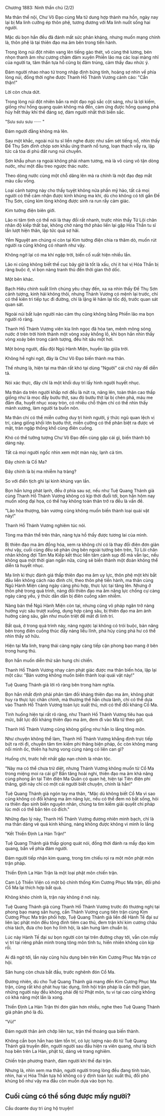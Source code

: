 




Chương 1883: Ninh thần chú (2/2)


Ma thân thể nội, Chư Vô Đạo cùng Ma tử dung hợp thành ma hồn, ngày nay lại bị Ma linh cưỡng ép thôn phệ, tương đương với Ma linh nuốt sống hai người.

Mặc dù bọn hắn đều đã đánh mất sức phản kháng, nhưng muốn mạng chính là, thôn phệ là tại thiên đạo ma âm bên trong tiến hành.

Trong lòng núi đột nhiên vang lên tiếng gào thét, vô cùng thê lương, bén nhọn thanh âm như cương châm đâm xuyên Phiền lão ma các loại màng nhĩ của người ta, tâm thần tựa hồ cũng bị đâm trúng, cảm thấy đau nhức ý.

Đám người nhao nhao từ trong nhập định bừng tỉnh, hoảng sợ nhìn về phía lòng núi, đồng thời nghe được Thanh Hồ Thánh Vương cảnh cáo: "Cẩn thận!"

Lời còn chưa dứt.

Trong lòng núi đột nhiên bắn ra một đạo ngũ sắc cột sáng, như là lợi kiếm, giống như hồng quang quán không mà đến, cảm ứng được hồng quang phá hủy hết thảy khí thế đáng sợ, đám người nhất thời biến sắc.

"Sưu sưu sưu ······ "

Đám người đằng không mà lên.

Sau một khắc, ngoài núi tu sĩ liền nghe được như sấm sét tiếng nổ, nhìn thấy Đế Thụ Sơn đỉnh chóp sơn khẩu ứng thanh nổ tung, loạn thạch vẩy ra, lập tức cả tòa di phủ đất rung núi chuyển.

Sơn khẩu phun ra ngoài không phải nham tương, mà là vô cùng vô tận dòng nước, như một đầu treo ngược thác nước.

Theo dòng nước cùng một chỗ dâng lên mà ra chính là một đạo đẹp mắt màu cầu vồng.

Loại cảnh tượng này cho thấy tuyệt không nửa phần mỹ hảo, tất cả mọi người có thể cảm nhận được kinh khủng ma khí, dù cho không có tới gần Đế Thụ Sơn, cũng kìm lòng không được sinh ra run rẩy cảm giác.

Kim tướng điện biên giới.

Lão ni tâm tình có thể nói là thay đổi rất nhanh, trước nhìn thấy Tử Lôi chân nhân độ kiếp thất bại, không chờ nàng thở phào liền lại gặp Hóa Thần tu sĩ lần lượt hiện thân, lập tức quá sợ hãi.

Yểm Nguyệt am chúng ni còn tại Kim tướng điện chia ra thăm dò, muốn rút người ra cũng không có nhanh như vậy.

Không ngờ lại có ma khí ngập trời, biến cố xuất hiện nhiều lần.

Lão ni cũng không biết thế cục bây giờ là tốt là xấu, chí ít hai vị Hóa Thần bị ràng buộc ở, vì bọn nàng tranh thủ đến thời gian thở dốc.

Một bên khác.

Bạch Hiêu chính suất lĩnh chúng yêu chạy đến, xa xa nhìn thấy Đế Thụ Sơn cảnh tượng, kinh hãi không thôi, nhưng Thánh Vương có mệnh lại trước, chỉ có thể kiên trì tiếp tục đi đường, chỉ là lặng lẽ hãm lại tốc độ, trước quan sát quan sát.

Ngoài núi bất luận người nào cảm thụ cũng không bằng Phiền lão ma bọn người rõ ràng.

Thanh Hồ Thánh Vương viên kia linh ngọc đã hòa tan, mênh mông sóng nước ở trên trời hình thành một vòng xoáy khổng lồ, khi bọn hắn nhìn thấy vòng xoáy bên trong cảnh tượng, đều hít sâu một hơi.

Một bóng người, đầu đội Ngũ Hành Miện, huyền lập giữa trời.

Không hề nghi ngờ, đây là Chư Vô Đạo biến thành ma thân.

Thế nhưng là, hiện tại ma thân rất khó tại dùng "Người" cái chữ này để diễn tả.

Nói xác thực, đây chỉ là một khối duy trì lấy hình người huyết nhục.

Ma thân da trên người khắp nơi đều là nứt ra, nâng lên, toàn thân cao thấp giống như là mọc đầy bướu thịt, sau đó bướu thịt lại bị chèn phá, máu me đầm đìa, huyết nhục xoay tròn, có nhiều chỗ thậm chí có thể nhìn thấy mảnh xương, làm người ta buồn nôn.

Ma thân chỉ có thể miễn cưỡng duy trì hình người, ý thức ngũ quan lệch vị trí, càng giống khối lớn bướu thịt, miễn cưỡng có thể phân biệt ra được vẻ mặt, tràn ngập thống khổ cùng điên cuồng.

Khó có thể tưởng tượng Chư Vô Đạo đến cùng gặp cái gì, biến thành bộ dáng này.

Tất cả mọi người ngốc nhìn xem một màn này, lạnh cả tim.

Đây chính là Cổ Ma?

Đây chính là bị ma nhiễm hạ tràng?

So với điển tịch ghi lại kinh khủng vạn lần.

Bọn hắn lưng phát lạnh, đều ở phía sau sợ, nếu như Tuệ Quang Thánh giả cùng Thanh Hồ Thánh Vương không có kịp thời đuổi tới, bọn hắn hôm nay muốn xông đại họa, có thể hay không toàn thân trở ra đều là vấn đề.

"Lão hòa thượng, bản vương cũng không muốn biến thành loại quái vật này!"

Thanh Hồ Thánh Vương nghiêm túc nói.

Tòng ma thân thể trên thân, nàng tựa hồ thấy được tương lai của mình.

Bị thiên đạo ma âm đồng hóa, xem ra không chỉ có là thay đổi điên đơn giản như vậy, cuối cùng đều sẽ phản ứng bên ngoài tướng bên trên, Tử Lôi chân nhân không đợi Tâm Ma Kiếp kết thúc liền tâm cảnh sụp đổ mà vẫn lạc, nếu không qua một thời gian ngắn nữa, cũng sẽ biến thành một đoàn không thể diễn tả huyết nhục.

Ma linh kì thực đánh giá thấp thiên đạo ma âm uy lực, thôn phệ một khi bắt đầu liền không cách nào đình chỉ, theo thôn phệ tiến hành, ma thân cùng Ngũ Hành Miện càng ngày càng phù hợp, thực lực tại tăng lên. Nhưng ở thôn phệ trong quá trình, nàng đối thiên đạo ma âm năng lực chống cự càng ngày càng yếu, ý thức dần dần bị điên cuồng xâm nhiễm.

Nàng bản thể Ngũ Hành Miện còn tại, nhưng cũng vô pháp ngăn trở nàng hướng vực sâu trượt xuống, dung hợp càng sâu, bị thiên đạo ma âm ảnh hưởng càng sâu, gần như muốn triệt để mất đi linh trí.

Bất quá, ở trong quá trình này, nàng ngược lại không có trói buộc, bản năng bên trong điên cuồng thúc đẩy nàng liều lĩnh, phá hủy cùng phá hư có thể nhìn thấy sở hữu.

Hiện tại Ma linh, trạng thái càng ngày càng tiếp cận phong bạo mang ở bên trong hung thú.

Bọn hắn muốn diễn thử săn hung chi chiến.

Thanh Hồ Thánh Vương nhạy cảm phát giác được ma thân biến hóa, lặp lại một câu: "Bản vương không muốn biến thành loại quái vật này!"

Tuệ Quang Thánh giả lời rõ ràng bên trong hàm nghĩa.

Bọn hắn nhất định phải phân tâm đối kháng thiên đạo ma âm, không phát huy ra thực lực chân chính, mà thương thế hắn chưa lành, chỉ có thể dựa vào Thanh Hồ Thánh Vương toàn lực xuất thủ, mới có thể đối kháng Cổ Ma.

Tình huống hiện tại rất rõ ràng, như Thanh Hồ Thánh Vương tiêu hao quá mức, bất lực đối kháng thiên đạo ma âm, đem đi vào Ma tử theo gót.

Thanh Hồ Thánh Vương cũng không giống như hắn lo lắng tông môn.

Như chuyện không thể làm, Thanh Hồ Thánh Vương khẳng định trực tiếp bứt ra rời đi, chuyên tâm tìm kiếm phi thăng biện pháp, ốc còn không mang nổi mình ốc, thiên hạ hưng vong cùng nàng có liên can gì?

Huống chi, trước hết nhất gặp nạn chính là nhân tộc.

"Này ma có thể chưa trừ diệt, nhưng Thánh Vương không muốn từ Cổ Ma trong miệng moi ra cái gì? Bần tăng hoài nghi, thiên đạo ma âm khả năng cùng phong ấn tại Tiên điện Ma Quân có quan hệ, hiện tại Tiên điện phi thăng, giới này chỉ có một cái người biết chuyện, chính là hắn!"

Tuệ Quang Thánh giả ngón tay ma thân, "Mặc dù không biết Cổ Ma vì sao cũng không có đối kháng ma âm năng lực, nếu có thể đem nó bắt sống, hỏi ra thiên đạo sinh biến nguyên nhân, chúng ta tìm kiếm giải quyết chi pháp lúc mới có thể bắn tên có đích."

Những đạo lý này, Thanh Hồ Thánh Vương đương nhiên minh bạch, chỉ là ma thân dáng vẻ quá kinh khủng, nàng không được không vì mình lo lắng

"Kết Thiền Định La Hán Trận!"

Tuệ Quang Thánh giả thấp giọng quát nói, đồng thời đánh ra mấy đạo kim quang, bắn về phía đám người.

Đám người tiếp nhận kim quang, trong tim chiếu rọi ra một môn phật môn trận pháp.

Thiền Định La Hán Trận là một loại phật môn chiến trận.

Cam Lộ Thiền Viện có một bộ chính thống Kim Cương Phục Ma trận, đối phó Cổ Ma lại thích hợp bất quá.

Không khéo chính là, trận này không ở nơi này.

Tuệ Quang Thánh giả cùng Thanh Hồ Thánh Vương trước đó thương nghị tại phong bạo mang săn hung, cần Thánh Vương cung tiên trận cùng Kim Cương Phục Ma trận phối hợp, Tuệ Quang Thánh giả liền để Hành Tế đại sư liên lạc phật môn đều tông đỉnh tiêm cao thủ, đem trận khí kim cương châu chia tách, đưa cho bọn họ lĩnh hội, là săn hung làm chuẩn bị.

Lúc này Hành Tế đại sư bọn người còn tại trên đường chạy tới, vẫn còn mấy vị trí tại riêng phần mình trong tông môn tĩnh tu, hiển nhiên không còn kịp rồi.

Ai đã ngờ tới, lần này cũng hữu dụng bên trên Kim Cương Phục Ma trận cơ hội.

Săn hung còn chưa bắt đầu, trước nghênh đón Cổ Ma.

Đương nhiên, dù cho Tuệ Quang Thánh giả mang đến Kim Cương Phục Ma trận, cũng rất khó phát huy tác dụng, lĩnh hội trận pháp là cần thời gian, những người này đều không phải đệ tử Phật môn, tu vi tại cao cũng không có khả năng một lần là xong.

Thiền Định La Hán Trận thì đơn giản hơn nhiều, nghe theo Tuệ Quang Thánh giả phân phó là đủ.

"Vù!"

Đám người thân ảnh chớp liên tục, trận thế thoáng qua biến thành.

Không cần bọn hắn hao tâm tổn trí, có lực lượng nào đó từ Tuệ Quang Thánh giả truyền đến, người người sau đầu hiện ra viên quang, như là bích hoạ bên trên La Hán, phật tử, dáng vẻ trang nghiêm.

Chiến trận phương thành, đám người khí thế đại trận.

Nhưng là, nhìn xem ma thân, người người trong lòng đều đang tính toán, nhìn, hai vị Hóa Thần tựa hồ không có ý định toàn lực xuất thủ, đối phó khủng bố như vậy ma đầu còn muốn dựa vào bọn họ.

Cuối cùng có thể sống được mấy người?
--
Cầu doante duy trì ủng hộ truyện!




